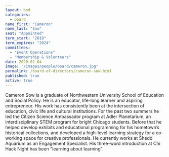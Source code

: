 ```yaml
---
layout: bod
categories: 
  - board
name_first: "Cameron"
name_last: "Sow"
seat: "Appointed"
term_start: "2019"
term_expires: "2024"
committees:
  - "Event Operations"
  - "Membership & Volunteers"
date: 2020-02-04
image: "/images/people/board/cameron.jpg"
permalink: /board-of-directors/cameron-sow.html
published: true
active: true
---
```


Cameron Sow is a graduate of Northwestern University School of Education and Social Policy.  He is an educator, life-long learner and aspiring entrepreneur. His work has consistently been at the intersection of education, civic life and cultural institutions. For the past two summers he led the Citizen Science Ambassador program at Adler Planetarium, an interdisciplinary STEM program for bright Chicago students. Before that he helped develop exhibits and educational programming for his hometown’s historical collections, and developed a high-level learning strategy for a co-working space for creative professionals. He currently works at Shedd Aquarium as an Engagement Specialist. His three-word introduction at Chi Hack Night has been "learning about learning".
